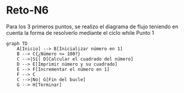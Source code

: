 # Reto-N6
Para los 3 primeros puntos, se realizo el diagrama de flujo teniendo en cuenta la forma de resolverlo mediante el ciclo while 
Punto 1
```mermaid
graph TD
    A[Inicio] --> B[Inicializar número en 1]
    B --> C{¿Número <= 100?}
    C -->|Sí| D[Calcular el cuadrado del número]
    D --> E[Imprimir número y su cuadrado]
    E --> F[Incrementar el número en 1]
    F --> C
    C -->|No| G[Fin del bucle]
    G --> H[Terminar]
```
